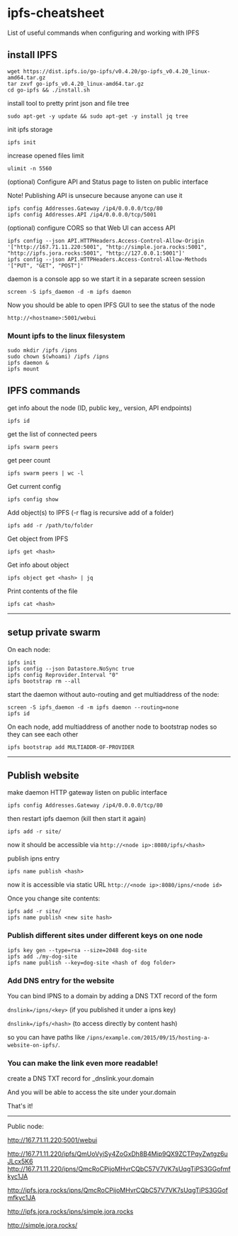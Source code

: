 # ipfs-cheatsheet
List of useful commands when configuring and working with IPFS


## install IPFS
```
wget https://dist.ipfs.io/go-ipfs/v0.4.20/go-ipfs_v0.4.20_linux-amd64.tar.gz
tar zxvf go-ipfs_v0.4.20_linux-amd64.tar.gz
cd go-ipfs && ./install.sh
```

install tool to pretty print json and file tree
```
sudo apt-get -y update && sudo apt-get -y install jq tree
```

init ipfs storage
```
ipfs init
```

increase opened files limit
```
ulimit -n 5560
```
(optional) Configure API and Status page to listen on public interface

Note! Publishing API is unsecure because anyone can use it
```
ipfs config Addresses.Gateway /ip4/0.0.0.0/tcp/80
ipfs config Addresses.API /ip4/0.0.0.0/tcp/5001
```
(optional) configure CORS so that Web UI can access API
```
ipfs config --json API.HTTPHeaders.Access-Control-Allow-Origin '["http://167.71.11.220:5001", "http://simple.jora.rocks:5001", "http://ipfs.jora.rocks:5001", "http://127.0.0.1:5001"]'
ipfs config --json API.HTTPHeaders.Access-Control-Allow-Methods '["PUT", "GET", "POST"]'
```


daemon is a console app so we start it in a separate screen session
```
screen -S ipfs_daemon -d -m ipfs daemon
```
Now you should be able to open IPFS GUI to see the status of the node
```
http://<hostname>:5001/webui
```

### Mount ipfs to the linux filesystem

```
sudo mkdir /ipfs /ipns
sudo chown $(whoami) /ipfs /ipns
ipfs daemon &
ipfs mount
```


## IPFS commands

get info about the node (ID, public key,, version, API endpoints)
```
ipfs id
```

get the list of connected peers
```
ipfs swarm peers
```

get peer count
```
ipfs swarm peers | wc -l
```
Get current config
```
ipfs config show
```
Add object(s) to IPFS (-r flag is recursive add of a folder)
```
ipfs add -r /path/to/folder
```
Get object from IPFS
```
ipfs get <hash>
```
Get info about object
```
ipfs object get <hash> | jq
```
Print contents of the file
```
ipfs cat <hash>
```



-----------------
## setup private swarm

On each node:
```
ipfs init
ipfs config --json Datastore.NoSync true
ipfs config Reprovider.Interval "0"
ipfs bootstrap rm --all
```

start the daemon without auto-routing and get multiaddress of the node:
```
screen -S ipfs_daemon -d -m ipfs daemon --routing=none
ipfs id
```
On each node, add multiaddress of another node to bootstrap nodes so they can see each other
```
ipfs bootstrap add MULTIADDR-OF-PROVIDER
```
------------------------
## Publish website
make daemon HTTP gateway listen on public interface
```
ipfs config Addresses.Gateway /ip4/0.0.0.0/tcp/80
```
then restart ipfs daemon (kill then start it again)
```
ipfs add -r site/
```
now it should be accessible via 
`http://<node ip>:8080/ipfs/<hash>`

publish ipns entry
```
ipfs name publish <hash>
```
now it is accessible via static URL
`http://<node ip>:8080/ipns/<node id>`

Once you change site contents:
```
ipfs add -r site/
ipfs name publish <new site hash>
```

### Publish different sites under different keys on one node
```
ipfs key gen --type=rsa --size=2048 dog-site
ipfs add ./my-dog-site
ipfs name publish --key=dog-site <hash of dog folder>
```
### Add DNS entry for the website

You can bind IPNS to a domain by adding a DNS TXT record of the form

`dnslink=/ipns/<key>` (if you published it under a ipns key)

`dnslink=/ipfs/<hash>` (to access directly by content hash)

so you can have paths like `/ipns/example.com/2015/09/15/hosting-a-website-on-ipfs/`.

### You can make the link even more readable!

create a DNS TXT record for _dnslink.your.domain

And you will be able to access the site under your.domain

That's it!

--------------------------
Public node:

http://167.71.11.220:5001/webui

http://167.71.11.220/ipfs/QmUoVyiSy4ZoGxDh8B4Mip9QX9ZCTPqyZwtgz6uJLcx5K6
http://167.71.11.220/ipns/QmcRoCPijoMHvrCQbC57V7VK7sUqgTiPS3GGofmfkyc1JA

http://ipfs.jora.rocks/ipns/QmcRoCPijoMHvrCQbC57V7VK7sUqgTiPS3GGofmfkyc1JA

http://ipfs.jora.rocks/ipns/simple.jora.rocks

http://simple.jora.rocks/
